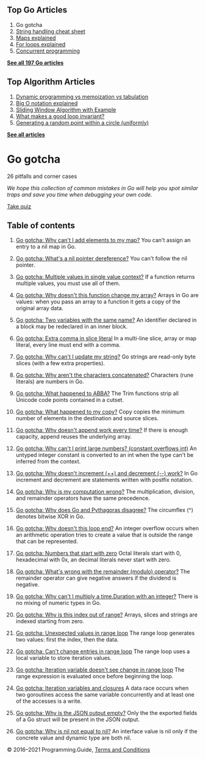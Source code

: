 <span class="underline"></span>

<span class="underline"></span>

Top Go Articles
---------------

1.  Go gotcha
2.  [String handling cheat sheet](string-functions-reference-cheat-sheet.html)
3.  [Maps explained](maps-explained.html)
4.  [For loops explained](for-loop.html)
5.  [Concurrent programming](go-concurrency-tutorial.html)

[**See all 197 Go articles**](index.html)

<span class="underline"></span>

Top Algorithm Articles
----------------------

1.  [Dynamic programming vs memoization vs tabulation](../dynamic-programming-vs-memoization-vs-tabulation.html)
2.  [Big O notation explained](../big-o-notation-explained.html)
3.  [Sliding Window Algorithm with Example](../sliding-window-example.html)
4.  [What makes a good loop invariant?](../what-makes-a-good-loop-invariant.html)
5.  [Generating a random point within a circle (uniformly)](../random-point-within-circle.html)

[**See all articles**](../index.html)

Go gotcha
=========

26 pitfalls and corner cases

*We hope this collection of common mistakes in Go will help you spot similar traps and save you time when debugging your own code.*

<a href="gotcha-assignment-entry-nil-map.html" class="button">Take quiz</a>

Table of contents
-----------------

1.  [Go gotcha: Why can't I add elements to my map?](gotcha-assignment-entry-nil-map.html)
    You can't assign an entry to a nil map in Go.

2.  [Go gotcha: What's a nil pointer dereference?](gotcha-nil-pointer-dereference.html)
    You can't follow the nil pointer.

3.  [Go gotcha: Multiple values in single value context?](gotcha-multiple-value-sinlge-value-context.html)
    If a function returns multiple values, you must use all of them.

4.  [Go gotcha: Why doesn't this function change my array?](gotcha-function-doesnt-change-array.html)
    Arrays in Go are values: when you pass an array to a function it gets a copy of the original array data.

5.  [Go gotcha: Two variables with the same name?](gotcha-shadowing-variables.html)
    An identifier declared in a block may be redeclared in an inner block.

6.  [Go gotcha: Extra comma in slice literal](gotcha-missing-comma-slice-array-map-literal.html)
    In a multi-line slice, array or map literal, every line must end with a comma.

7.  [Go gotcha: Why can't I update my string?](gotcha-strings-are-immutable.html)
    Go strings are read-only byte slices (with a few extra properties).

8.  [Go gotcha: Why aren't the characters concatenated?](gotcha-concatenate-rune-string.html)
    Characters (rune literals) are numbers in Go.

9.  [Go gotcha: What happened to ABBA?](gotcha-trim-string.html)
    The Trim functions strip all Unicode code points contained in a cutset.

10. [Go gotcha: What happened to my copy?](gotcha-copy-missing.html)
    Copy copies the minimum number of elements in the destination and source slices.

11. [Go gotcha: Why doesn't append work every time?](gotcha-append.html)
    If there is enough capacity, append reuses the underlying array.

12. [Go gotcha: Why can't I print large numbers? (constant overflows int)](gotcha-constant-overflows-int.html)
    An untyped integer constant is converted to an int when the type can't be inferred from the context.

13. [Go gotcha: Why doesn't increment (++) and decrement (--) work?](gotcha-increment-decrement-statement.html)
    In Go increment and decrement are statements written with postfix notation.

14. [Go gotcha: Why is my computation wrong?](gotcha-operator-precedence.html)
    The multiplication, division, and remainder operators have the same precedence.

15. [Go gotcha: Why does Go and Pythagoras disagree?](gotcha-bitwise-operators.html)
    The circumflex (^) denotes bitwise XOR in Go.

16. [Go gotcha: Why doesn't this loop end?](gotcha-integer-overflow-wrap-around.html)
    An integer overflow occurs when an arithmetic operation tries to create a value that is outside the range that can be represented.

17. [Go gotcha: Numbers that start with zero](gotcha-octal-decimal-hexadecimal-literal.html)
    Octal literals start with 0, hexadecimal with 0x, an decimal literals never start with zero.

18. [Go gotcha: What's wrong with the remainder (modulo) operator?](gotcha-remainder-modulo-operator.html)
    The remainder operator can give negative answers if the dividend is negative.

19. [Go gotcha: Why can't I multiply a time.Duration with an integer?](gotcha-multiply-duration-integer.html)
    There is no mixing of numeric types in Go.

20. [Go gotcha: Why is this index out of range?](gotcha-index-out-of-range.html)
    Arrays, slices and strings are indexed starting from zero.

21. [Go gotcha: Unexpected values in range loop](gotcha-unexpected-values-range.html)
    The range loop generates two values: first the index, then the data.

22. [Go gotcha: Can't change entries in range loop](gotcha-change-value-range.html)
    The range loop uses a local variable to store iteration values.

23. [Go gotcha: Iteration variable doesn't see change in range loop](gotcha-range-copy-array.html)
    The range expression is evaluated once before beginning the loop.

24. [Go gotcha: Iteration variables and closures](gotcha-data-race-closure.html)
    A data race occurs when two goroutines access the same variable concurrently and at least one of the accesses is a write.

25. [Go gotcha: Why is the JSON output empty?](gotcha-json-marshal-empty.html)
    Only the the exported fields of a Go struct will be present in the JSON output.

26. [Go gotcha: Why is nil not equal to nil?](gotcha-why-nil-error-not-equal-nil.html)
    An interface value is nil only if the concrete value and dynamic type are both nil.

© 2016–2021 Programming.Guide, [Terms and Conditions](../terms-and-conditions.html)
